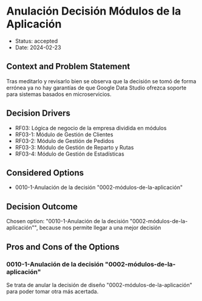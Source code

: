 # Anulación Decisión Módulos de la Aplicación

* Status: accepted
* Date: 2024-02-23

## Context and Problem Statement

Tras meditarlo y revisarlo bien se observa que la decisión se tomó de forma errónea ya no hay garantías de que Google Data Studio ofrezca soporte para sistemas basados en microservicios.

## Decision Drivers

* RF03: Lógica de negocio de la empresa dividida en módulos
* RF03-1: Módulo de Gestión de Clientes
* RF03-2: Módulo de Gestión de Pedidos
* RF03-3: Módulo de Gestión de Reparto y Rutas
* RF03-4: Módulo de Gestión de Estadísticas

## Considered Options

* 0010-1-Anulación de la decisión "0002-módulos-de-la-aplicación"

## Decision Outcome

Chosen option: "0010-1-Anulación de la decisión "0002-módulos-de-la-aplicación"", because nos permite llegar a una mejor decisión

## Pros and Cons of the Options

### 0010-1-Anulación de la decisión "0002-módulos-de-la-aplicación"

Se trata de anular la decisión de diseño "0002-módulos-de-la-aplicación" para poder tomar otra más acertada.
